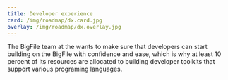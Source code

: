 ```yaml
---
title: Developer experience
card: /img/roadmap/dx.card.jpg
overlay: /img/roadmap/dx.overlay.jpg
---
```


The BigFile team at the wants to make sure that  developers can start building on the BigFile with confidence and ease, which is why at least 10 percent of its resources are  allocated to building developer toolkits that support various programing languages.
